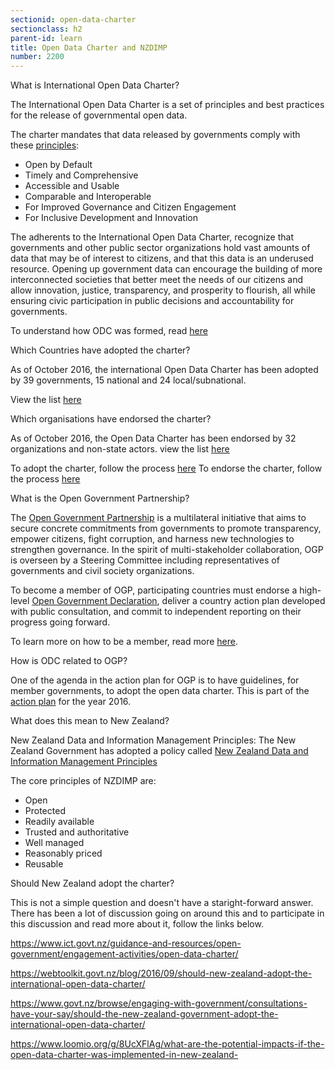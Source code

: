 ```yaml
---
sectionid: open-data-charter
sectionclass: h2
parent-id: learn
title: Open Data Charter and NZDIMP
number: 2200
---
```


What is International Open Data Charter?

The International Open Data Charter is a set of principles and best practices for the release of governmental open data.

The charter mandates that data released by governments comply with these [principles](http://opendatacharter.net/principles/):

- Open by Default
- Timely and Comprehensive
- Accessible and Usable
- Comparable and Interoperable
- For Improved Governance and Citizen Engagement
- For Inclusive Development and Innovation

The adherents to the International Open Data Charter, recognize that governments and other public sector organizations hold vast amounts of data that may be of interest to citizens, and that this data is an underused resource. Opening up government data can encourage the building of more interconnected societies that better meet the needs of our citizens and allow innovation, justice, transparency, and prosperity to flourish, all while ensuring civic participation in public decisions and accountability for governments.

To understand how ODC was formed, read [here](http://opendatacharter.net/history/)

Which Countries have adopted the charter?

As of October 2016, the international Open Data Charter has been adopted by 39 governments, 15 national and 24 local/subnational.

View the list [here](http://opendatacharter.net/adopted-by/)

Which organisations have endorsed the charter?

As of October 2016, the Open Data Charter has been endorsed by 32 organizations and non-state actors.
view the list [here](http://opendatacharter.net/endorsed-by/)

To adopt the charter, follow the process [here](http://opendatacharter.net/adopt-the-charter/)
To endorse the charter, follow the process [here](http://opendatacharter.net/endorse-the-charter/)

What is the Open Government Partnership?

The [Open Government Partnership](http://www.opengovpartnership.org/about/) is a multilateral initiative that aims to secure concrete commitments from governments to promote transparency, empower citizens, fight corruption, and harness new technologies to strengthen governance. In the spirit of multi-stakeholder collaboration, OGP is overseen by a Steering Committee including representatives of governments and civil society organizations.

To become a member of OGP, participating countries must endorse a high-level [Open Government Declaration](http://www.opengovpartnership.org/about/open-government-declaration), deliver a country action plan developed with public consultation, and commit to independent reporting on their progress going forward.

To learn more on how to be a member, read more [here](http://www.opengovpartnership.org/how-it-works/how-join).

How is ODC related to OGP?

One of the agenda in the action plan for OGP is to have guidelines, for member governments, to adopt the open data charter. This is part of the [action plan](http://www.opengovpartnership.org/workplan-2015-2016) for the year 2016.

What does this mean to New Zealand?

New Zealand Data and Information Management Principles:
The New Zealand Government has adopted a policy called [New Zealand Data and Information Management Principles](https://www.ict.govt.nz/guidance-and-resources/open-government/new-zealand-data-and-information-management-principles/)

The core principles of NZDIMP are:
- Open
- Protected
- Readily available
- Trusted and authoritative
- Well managed
- Reasonably priced
- Reusable

Should New Zealand adopt the charter?

This is not a simple question and doesn't have a staright-forward answer. There has been a lot of discussion going on around this and to participate in this discussion and read more about it, follow the links below.

https://www.ict.govt.nz/guidance-and-resources/open-government/engagement-activities/open-data-charter/

https://webtoolkit.govt.nz/blog/2016/09/should-new-zealand-adopt-the-international-open-data-charter/

https://www.govt.nz/browse/engaging-with-government/consultations-have-your-say/should-the-new-zealand-government-adopt-the-international-open-data-charter/

https://www.loomio.org/g/8UcXFlAg/what-are-the-potential-impacts-if-the-open-data-charter-was-implemented-in-new-zealand-
